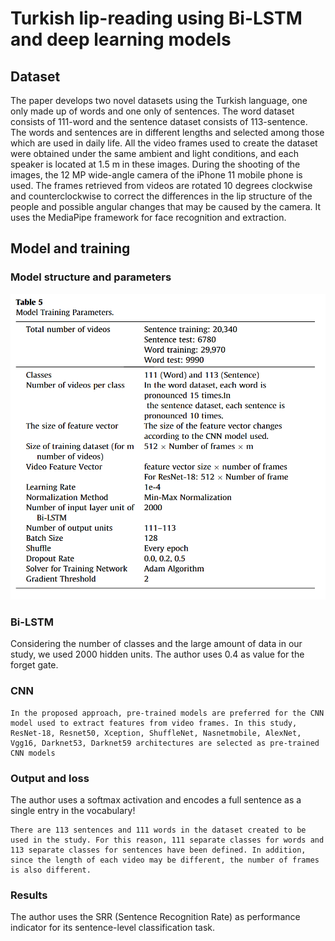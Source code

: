 # Turkish lip-reading using Bi-LSTM and deep learning models

## Dataset

The paper develops two novel datasets using the Turkish language, one only made up of words and one only of sentences. The word dataset consists of 111-word and the sentence dataset consists of 113-sentence.
The words and sentences are in different lengths and selected among those which are used in daily life. All the video frames used to create the dataset were obtained under the same ambient and light conditions, and each speaker is located at 1.5 m in these images. During the shooting of the images, the 12 MP wide-angle camera of the iPhone 11 mobile phone is used.
The frames retrieved from videos are rotated 10 degrees clockwise and counterclockwise to correct the differences in the lip structure of the people and possible angular changes that may be caused by the camera.
It uses the MediaPipe framework for face recognition and extraction.

## Model and training

### Model structure and parameters

![image](images/turkish-lip-reading-using-bi-lstm-and-deep-learning-models_1.png)

### Bi-LSTM

Considering the number of classes and the large amount of data in our study, we used 2000 hidden units.
The author uses 0.4 as value for the forget gate.

### CNN

    In the proposed approach, pre-trained models are preferred for the CNN model used to extract features from video frames. In this study, ResNet-18, Resnet50, Xception, ShuffleNet, Nasnetmobile, AlexNet, Vgg16, Darknet53, Darknet59 architectures are selected as pre-trained CNN models

### Output and loss

The author uses a softmax activation and encodes a full sentence as a single entry in the vocabulary!

    There are 113 sentences and 111 words in the dataset created to be used in the study. For this reason, 111 separate classes for words and 113 separate classes for sentences have been defined. In addition, since the length of each video may be different, the number of frames is also different.

### Results

The author uses the SRR (Sentence Recognition Rate) as performance indicator for its sentence-level classification task.